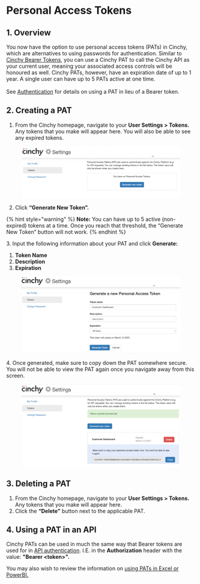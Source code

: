 # Personal Access Tokens

## 1. Overview

You now have the option to use personal access tokens (PATs) in Cinchy, which are alternatives to using passwords for authentication. Similar to [Cinchy Bearer Tokens](https://platform.docs.cinchy.com/api-guide/api-overview/api-authentication#post-bearer-token-request), you can use a Cinchy PAT to call the Cinchy API as your current user, meaning your associated access controls will be honoured as well. Cinchy PATs, however, have an expiration date of up to 1 year. A single user can have up to 5 PATs active at one time.\
\
See [Authentication](../../../api-guide/api-overview/api-authentication.md) for details on using a PAT in lieu of a Bearer token.

## 2. Creating a PAT

1. From the Cinchy homepage, navigate to your **User Settings > Tokens.** Any tokens that you make will appear here. You will also be able to see any expired tokens.

<figure><img src="../../../.gitbook/assets/image (421).png" alt=""><figcaption></figcaption></figure>

2. Click **“Generate New Token”.**

{% hint style="warning" %}
**Note:** You can have up to 5 active (non-expired) tokens at a time. Once you reach that threshold, the “Generate New Token” button will not work.
{% endhint %}

3\. Input the following information about your PAT and click **Generate:**

1. **Token Name**
2. **Description**
3. **Expiration**

<figure><img src="../../../.gitbook/assets/image (349).png" alt=""><figcaption></figcaption></figure>

4\. Once generated, make sure to copy down the PAT somewhere secure. You will not be able to view the PAT again once you navigate away from this screen.

<figure><img src="../../../.gitbook/assets/image (477).png" alt=""><figcaption></figcaption></figure>

## 3. Deleting a PAT

1. From the Cinchy homepage, navigate to your **User Settings > Tokens.** Any tokens that you make will appear here.
2. Click the **“Delete”** button next to the applicable PAT.

## 4. Using a PAT in an API

Cinchy PATs can be used in much the same way that Bearer tokens are used for in [API authentication](../../../api-guide/api-overview/api-authentication.md). I.E. in the **Authorization** header with the value: **"Bearer \<token>".**

You may also wish to review the information on [using PATs in Excel or PowerBI.](../../builder-guides/integration-guides.md)
